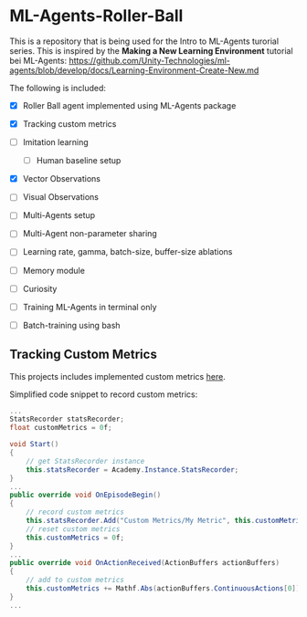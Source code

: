 # ML-Agents-Roller-Ball

This is a repository that is being used for the Intro to ML-Agents turorial series. This is inspired by the **Making a New Learning Environment** tutorial bei ML-Agents: https://github.com/Unity-Technologies/ml-agents/blob/develop/docs/Learning-Environment-Create-New.md

The following is included:

- [X] Roller Ball agent implemented using ML-Agents package
- [X] Tracking custom metrics
- [ ] Imitation learning
  - [ ] Human baseline setup
- [X] Vector Observations
- [ ] Visual Observations
- [ ] Multi-Agents setup
- [ ] Multi-Agent non-parameter sharing
- [ ] Learning rate, gamma, batch-size, buffer-size ablations
- [ ] Memory module
- [ ] Curiosity
- [ ] Training ML-Agents in terminal only
- [ ] Batch-training using bash


## Tracking Custom Metrics

This projects includes implemented custom metrics [here](https://github.com/Bartlett-RC3/ML-Agents-Roller-Ball/blob/main/Assets/RollerAgent.cs#L21).

Simplified code snippet to record custom metrics:

```cs
...
StatsRecorder statsRecorder;
float customMetrics = 0f;

void Start()
{
    // get StatsRecorder instance
    this.statsRecorder = Academy.Instance.StatsRecorder;
}
...
public override void OnEpisodeBegin()
{
    // record custom metrics
    this.statsRecorder.Add("Custom Metrics/My Metric", this.customMetrics);
    // reset custom metrics
    this.customMetrics = 0f;
}
...
public override void OnActionReceived(ActionBuffers actionBuffers)
{
    // add to custom metrics
    this.customMetrics += Mathf.Abs(actionBuffers.ContinuousActions[0]);
}
...
```

